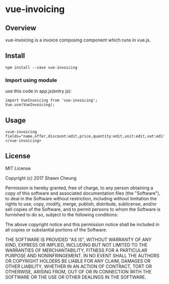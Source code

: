 # vue-invoicing

## Overview

vue-invoicing is a invoice composing component which runs in vue.js.

## Install

```
npm install --save vue-invoicing
```

### Import using module
use this code in app.js(entry js):
```
import VueInvoicing from 'vue-invoicing';
Vue.use(VueInvoicing);
```
## Usage

```
<vue-invoicing fields="name,offer,discount:edit,price,quantity:edit,unit:edit,vat:edit,totalVat:edit"></vue-invoicing>
```
## License

MIT License

Copyright (c) 2017 Shawn Cheung

Permission is hereby granted, free of charge, to any person obtaining a copy
of this software and associated documentation files (the "Software"), to deal
in the Software without restriction, including without limitation the rights
to use, copy, modify, merge, publish, distribute, sublicense, and/or sell
copies of the Software, and to permit persons to whom the Software is
furnished to do so, subject to the following conditions:

The above copyright notice and this permission notice shall be included in all
copies or substantial portions of the Software.

THE SOFTWARE IS PROVIDED "AS IS", WITHOUT WARRANTY OF ANY KIND, EXPRESS OR
IMPLIED, INCLUDING BUT NOT LIMITED TO THE WARRANTIES OF MERCHANTABILITY,
FITNESS FOR A PARTICULAR PURPOSE AND NONINFRINGEMENT. IN NO EVENT SHALL THE
AUTHORS OR COPYRIGHT HOLDERS BE LIABLE FOR ANY CLAIM, DAMAGES OR OTHER
LIABILITY, WHETHER IN AN ACTION OF CONTRACT, TORT OR OTHERWISE, ARISING FROM,
OUT OF OR IN CONNECTION WITH THE SOFTWARE OR THE USE OR OTHER DEALINGS IN THE
SOFTWARE.
